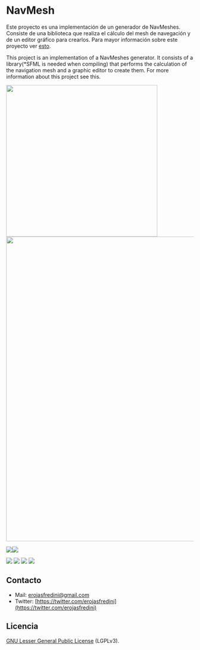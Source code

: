 # NavMesh
Este proyecto es una implementación de un generador de NavMeshes. Consiste de una biblioteca que realiza el cálculo del mesh de navegación y de un editor gráfico para crearlos. Para mayor información sobre este proyecto ver <a href="http://e-rojas-fredini.blogspot.com.ar/2013/11/como-generar-un-navmesh-2d.html" target="_blank">esto</a>.

This project is an implementation of a NavMeshes generator. It consists of a library(*SFML is needed when compiling) that performs the calculation of the navigation mesh and a graphic editor to create them. For more information about this project see this.

<img src="http://2.bp.blogspot.com/-v40ezRDULHE/UpRR1yZfv9I/AAAAAAAAAGE/NGZ1v1z0qMI/s1600/NavMeshWalkableObstacle.PNG" width="406"/>

<img src="http://1.bp.blogspot.com/-OK-RdqrR9Ng/UpRR139OJuI/AAAAAAAAAGA/MYw5Y0HY1Pc/s1600/ResultNavMesh.PNG" width="816"/>

<img src="http://imglf3.nosdn0.126.net/img/RWo4RWl5d1lsN205MGRWYnA4eFRRdDlCWHorMGx6dVBEdThYNFhZQWg5dDVXckRYa01zampBPT0.png?imageView&thumbnail=500x0&quality=96&stripmeta=0"/><img src="http://imglf6.nosdn0.126.net/img/RWo4RWl5d1lsN205MGRWYnA4eFRRZ3k3ZjRkMzdzU3lTb0ZVNnBTSlFtbUJTUHprSWRSQ0VBPT0.png?imageView&thumbnail=500x0&quality=96&stripmeta=0"/>

<img src="http://imglf6.nosdn0.126.net/img/RWo4RWl5d1lsN205MGRWYnA4eFRRcXBDKzBpWCtYUU9uWUtqMUFpRTVmeExrYXJtMG84aURRPT0.png?imageView&thumbnail=500x0&quality=96&stripmeta=0"/>
<img src="http://imglf4.nosdn0.126.net/img/RWo4RWl5d1lsN205MGRWYnA4eFRRdEZWdFY3RVNuM1NoRkF4SmkvMnNoUDk1bVFqKzkveExRPT0.png?imageView&thumbnail=500x0&quality=96&stripmeta=0"/>


<img src="http://imglf5.nosdn0.126.net/img/RWo4RWl5d1lsN205MGRWYnA4eFRRci9KbHN5RUlsN2YyT1paWkQ2aTFvd0h3S3BpUTJuRmZBPT0.png?imageView&thumbnail=500x0&quality=96&stripmeta=0"/>
<img src="http://imglf6.nosdn0.126.net/img/RWo4RWl5d1lsN205MGRWYnA4eFRRdTlJYW16czllUmRxaU1odnBXSDI0NVNoZk9PMW5tT2lRPT0.png?imageView&thumbnail=500x0&quality=96&stripmeta=0"/>




## Contacto

* Mail: erojasfredini@gmail.com
* Twitter: [https://twitter.com/erojasfredini](https://twitter.com/erojasfredini)

## Licencia
[GNU Lesser General Public License](http://www.gnu.org/licenses/lgpl.html) (LGPLv3).
